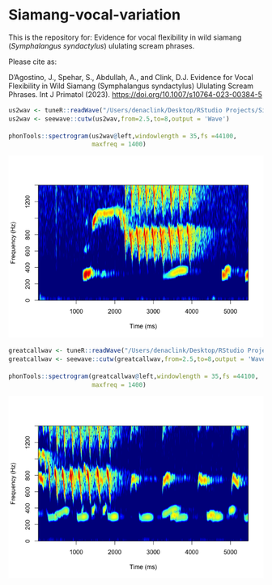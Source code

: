 
<!-- README.md is generated from README.Rmd. Please edit that file -->

# Siamang-vocal-variation

<!-- badges: start -->
<!-- badges: end -->

This is the repository for: Evidence for
vocal flexibility in wild siamang (*Symphalangus syndactylus*) ululating
scream phrases.

Please cite as: 

D’Agostino, J., Spehar, S., Abdullah, A., and Clink, D.J. Evidence for Vocal Flexibility in Wild Siamang (Symphalangus syndactylus) Ululating Scream Phrases. Int J Primatol (2023). https://doi.org/10.1007/s10764-023-00384-5

``` r
us2wav <- tuneR::readWave("/Users/denaclink/Desktop/RStudio Projects/Siamang-vocal-variation/Sound Files/US2.wav")
us2wav <- seewave::cutw(us2wav,from=2.5,to=8,output = 'Wave')

phonTools::spectrogram(us2wav@left,windowlength = 35,fs =44100, 
                       maxfreq = 1400)
```

![](README_files/figure-gfm/unnamed-chunk-2-1.png)<!-- -->

``` r
greatcallwav <- tuneR::readWave("/Users/denaclink/Desktop/RStudio Projects/Siamang-vocal-variation/Sound Files/GreatCall.wav")
greatcallwav <- seewave::cutw(greatcallwav,from=2.5,to=8,output = 'Wave')

phonTools::spectrogram(greatcallwav@left,windowlength = 35,fs =44100, 
                       maxfreq = 1400)
```

![](README_files/figure-gfm/unnamed-chunk-2-2.png)<!-- -->
